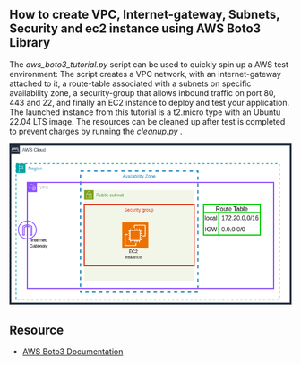 ## How to create VPC, Internet-gateway, Subnets, Security and ec2 instance using AWS Boto3 Library 

The *aws_boto3_tutorial.py*  script can be used to quickly spin up a AWS test environment: The script creates a VPC network, with an internet-gateway attached to it, a route-table associated with a subnets on specific availability zone, a security-group that allows inbound traffic on port 80, 443 and 22, and finally an EC2 instance to deploy and test your application. The launched instance from this tutorial is a t2.micro type with an Ubuntu 22.04 LTS image. The resources can be cleaned up after test is completed to prevent charges by running the *cleanup.py* .

![](./vpc_ec2.png)


## Resource

- [AWS Boto3 Documentation](https://boto3.amazonaws.com/v1/documentation/api/latest/index.html)
